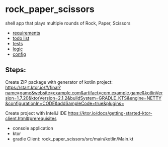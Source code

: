 # rock_paper_scissors
shell app that plays multiple rounds of Rock, Paper, Scissors

+ [requirements](DOCS/requirements.md)
+ [todo list](DOCS/todo.md)
+ [tests](DOCS/tests.md)
+ [logic](DOCS/logic.md)
+ [config](DOCS/config.md)


## Steps:

Create ZIP package with generator of kotlin project:
https://start.ktor.io/#/final?name=game&website=example.com&artifact=com.example.game&kotlinVersion=1.7.20&ktorVersion=2.1.2&buildSystem=GRADLE_KTS&engine=NETTY&configurationIn=CODE&addSampleCode=true&plugins=

Create project with InteliJ IDE
https://ktor.io/docs/getting-started-ktor-client.html#prerequisites

+ console application
+ ktor
+ gradle
Client:
rock_paper_scissors/src/main/kotlin/Main.kt